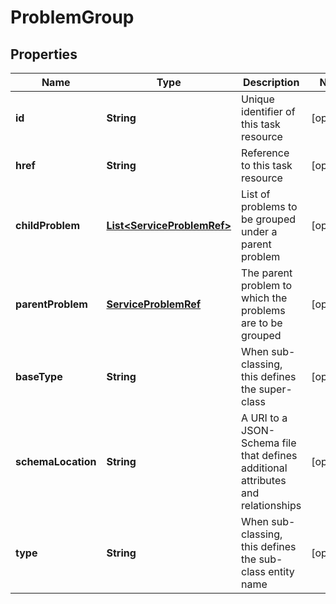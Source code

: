 
# ProblemGroup

## Properties
Name | Type | Description | Notes
------------ | ------------- | ------------- | -------------
**id** | **String** | Unique identifier of this task resource |  [optional]
**href** | **String** | Reference to this task resource |  [optional]
**childProblem** | [**List&lt;ServiceProblemRef&gt;**](ServiceProblemRef.md) | List of problems to be grouped under a parent problem |  [optional]
**parentProblem** | [**ServiceProblemRef**](ServiceProblemRef.md) | The parent problem to which the problems are to be grouped |  [optional]
**baseType** | **String** | When sub-classing, this defines the super-class |  [optional]
**schemaLocation** | **String** | A URI to a JSON-Schema file that defines additional attributes and relationships |  [optional]
**type** | **String** | When sub-classing, this defines the sub-class entity name |  [optional]



